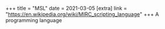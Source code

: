 +++
title = "MSL"
date = 2021-03-05
[extra]
link = "https://en.wikipedia.org/wiki/MIRC_scripting_language"
+++
A programming language

